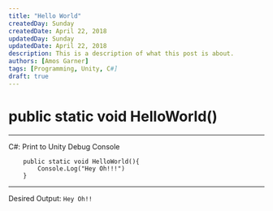 ```yaml
---
title: "Hello World"
createdDay: Sunday
createdDate: April 22, 2018
updatedDay: Sunday
updatedDate: April 22, 2018
description: This is a description of what this post is about.
authors: [Amos Garner]
tags: [Programming, Unity, C#]
draft: true
---
```

# public static void HelloWorld()
---
C#: Print to Unity Debug Console
```
    public static void HelloWorld(){
        Console.Log("Hey Oh!!!")
    }
```
---
Desired Output: `Hey Oh!!`
